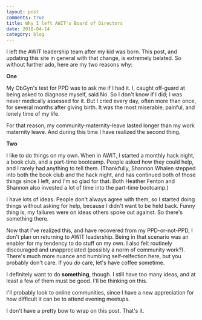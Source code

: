 ```yaml
---
layout: post
comments: true
title: Why I left AWIT's Board of Directors
date: 2018-04-14
category: blog
---
```


I left the AWIT leadership team after my kid was born. This post, and updating this site in general with that change, is extremely belated. So without further ado, here are my two reasons why:

**One**

My ObGyn's test for PPD was to ask me if I had it. I, caught off-guard at being asked to diagnose myself, said No. So I don't know if I did; I was never medically assessed for it. But I cried every day, often more than once, for several months after giving birth. It was the most miserable, painful, and lonely time of my life.

For that reason, my community-maternity-leave lasted longer than my work maternity leave. And during this time I have realized the second thing.

**Two**

I like to do things on my own. When in AWIT, I started a monthly hack night, a book club, and a part-time bootcamp. People asked how they could help, and I rarely had anything to tell them. (Thankfully, Shannon Whalen stepped into both the book club and the hack night, and has continued both of those things since I left, and I'm so glad for that. Both Heather Fenton and Shannon also invested a lot of time into the part-time bootcamp.)

I have lots of ideas. People don't always agree with them, so I started doing things without asking for help, because I didn't want to be held back. Funny thing is, my failures were on ideas others spoke out against. So there's something there.

Now that I've realized this, and have recovered from my PPD-or-not-PPD, I don't plan on returning to AWIT leadership. Being in that scenario was an enabler for my tendency to do stuff on my own. I also felt routinely discouraged and unappreciated (possibly a norm of community work?). There's much more nuance and humbling self-relfection here, but you probably don't care. If you _do_ care, let's have coffee sometime.

I definitely want to do **something**, though. I still have too many ideas, and at least a few of them must be good. I'll be thinking on this.

I'll probably look to online communities, since I have a new appreciation for how difficult it can be to attend evening meetups.

I don't have a pretty bow to wrap on this post. That's it.
